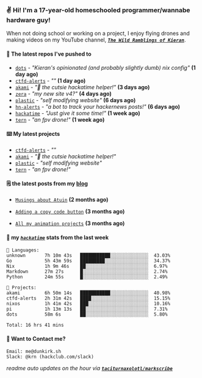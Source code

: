 ### ✌️ Hi! I'm a 17-year-old homeschooled programmer/wannabe hardware guy!

When not doing school or working on a project, I enjoy flying drones and making videos on my YouTube channel, [**_`The Wild Ramblings of Kieran`_**](https://youtube.com/@kieran.rambles).

#### 👷 The latest repos I've pushed to

- [`dots`](https://github.com/taciturnaxolotl/dots) - _"Kieran's opinionated (and probably slightly dumb) nix config"_ **(1 day ago)**
- [`ctfd-alerts`](https://github.com/taciturnaxolotl/ctfd-alerts) - _""_ **(1 day ago)**
- [`akami`](https://github.com/taciturnaxolotl/akami) - _"🌷 the cutsie hackatime helper!"_ **(3 days ago)**
- [`zera`](https://github.com/taciturnaxolotl/zera) - _"my new site v4?"_ **(4 days ago)**
- [`plastic`](https://github.com/taciturnaxolotl/plastic) - _"self modifying website"_ **(6 days ago)**
- [`hn-alerts`](https://github.com/taciturnaxolotl/hn-alerts) - _"a bot to track your hackernews posts!"_ **(6 days ago)**
- [`hackatime`](https://github.com/hackclub/hackatime) - _"Just give it some time!"_ **(1 week ago)**
- [`tern`](https://github.com/taciturnaxolotl/tern) - _"an fpv drone!"_ **(1 week ago)**

#### ⌨️ My latest projects

- [`ctfd-alerts`](https://github.com/taciturnaxolotl/ctfd-alerts) - _""_
- [`akami`](https://github.com/taciturnaxolotl/akami) - _"🌷 the cutsie hackatime helper!"_
- [`plastic`](https://github.com/taciturnaxolotl/plastic) - _"self modifying website"_
- [`tern`](https://github.com/taciturnaxolotl/tern) - _"an fpv drone!"_

#### 🗒️ the latest posts from my [blog](https://dunkirk.sh)

- [`Musings about Atuin`](https://dunkirk.sh/blog/atuin/) **(2 months ago)**

- [`Adding a copy code button`](https://dunkirk.sh/blog/adding-a-copy-button/) **(3 months ago)**

- [`All my animation projects`](https://dunkirk.sh/blog/my-animations/) **(3 months ago)**



#### 📡 my [_`hackatime`_](https://waka.hackclub.com) stats from the last week

```text
💾 Languages:
unknown       7h 10m 43s   ███████████░░░░░░░░░░░░░░  43.03%
Go            5h 43m 59s   █████████░░░░░░░░░░░░░░░░  34.37%
Nix           1h 9m 46s    ██░░░░░░░░░░░░░░░░░░░░░░░  6.97%
Markdown      27m 27s      █░░░░░░░░░░░░░░░░░░░░░░░░  2.74%
Python        24m 55s      █░░░░░░░░░░░░░░░░░░░░░░░░  2.49%

💼 Projects:
akami         6h 50m 14s   ███████████░░░░░░░░░░░░░░  40.98%
ctfd-alerts   2h 31m 42s   ████░░░░░░░░░░░░░░░░░░░░░  15.15%
nixos         1h 41m 42s   ███░░░░░░░░░░░░░░░░░░░░░░  10.16%
pi            1h 13m 13s   ██░░░░░░░░░░░░░░░░░░░░░░░  7.31%
dots          58m 6s       ██░░░░░░░░░░░░░░░░░░░░░░░  5.80%

Total: 16 hrs 41 mins
```

#### 📮 Want to Contact me?

```text
Email: me@dunkirk.sh
Slack: @krn (hackclub.com/slack)
```

_readme auto updates on the hour via [**`taciturnaxolotl/markscribe`**](https://github.com/taciturnaxolotl/markscribe)_
